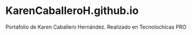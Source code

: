 # KarenCaballeroH.github.io
Portafolio de Karen Caballero Hernández. Realizado en Tecnolochicas PRO

